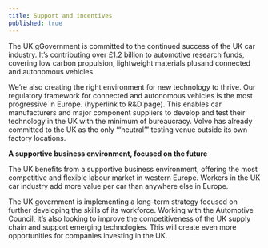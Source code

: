 ```yaml
---
title: Support and incentives
published: true
---
```

The UK gGovernment is committed to the continued success of the UK car industry. It’s contributing over £1.2 billion to automotive research funds, covering low carbon propulsion, lightweight materials plusand connected and autonomous vehicles.

We’re also creating the right environment for new technology to thrive. Our regulatory framework for connected and autonomous vehicles is the most progressive in Europe. (hyperlink to R&D page). This enables car manufacturers and major component suppliers to develop and test their technology in the UK with the minimum of bureaucracy. Volvo has already committed to the UK as the only ‘“neutral’” testing venue outside its own factory locations. 



**A supportive business environment, focused on the future**

The UK benefits from a supportive business environment, offering the most competitive and flexible labour market in western Europe. Workers in the UK car industry add more value per car than anywhere else in Europe. 


The UK government is implementing a long-term strategy focused on further developing the skills of its workforce. Working with the Automotive Council, it’s also looking to improve the competitiveness of the UK supply chain and support emerging technologies. This will create even more opportunities for companies investing in the UK. 

